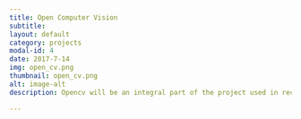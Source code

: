```yaml
---
title: Open Computer Vision
subtitle:
layout: default
category: projects
modal-id: 4
date: 2017-7-14
img: open_cv.png
thumbnail: open_cv.png 
alt: image-alt 
description: Opencv will be an integral part of the project used in recognizing opejects under water.

---
```



